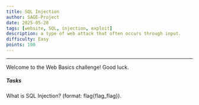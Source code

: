```yaml
---
title: SQL Injection
author: SAGE-Project
date: 2025-05-28
tags: [website, SQL, injection, exploit]
description: a type of web attack that often occurs through input.
difficulty: Easy
points: 100
---
```


---
Welcome to the Web Basics challenge! Good luck.

##### Tasks

 What is SQL Injection? (format: flag{flag_flag}).